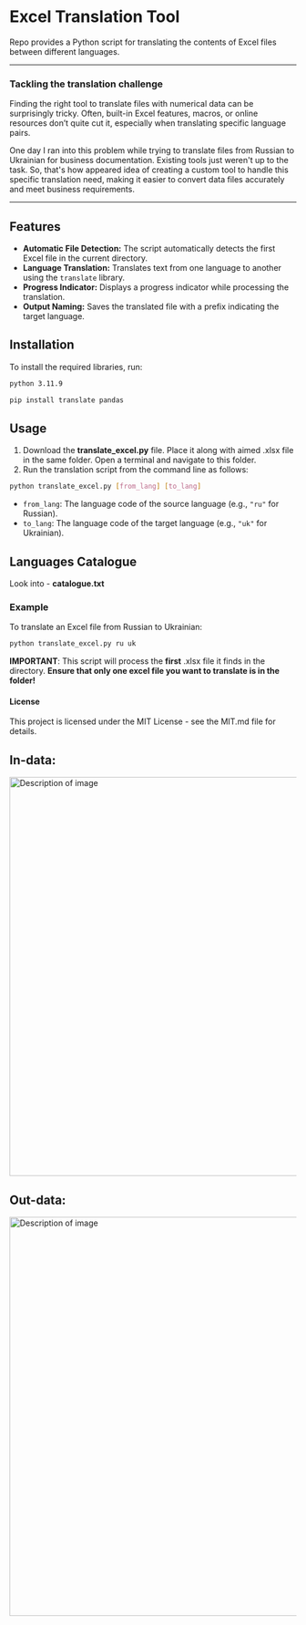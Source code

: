 # Excel Translation Tool

Repo provides a Python script for translating the contents of Excel files between different languages.

---
### Tackling the translation challenge

Finding the right tool to translate files with numerical data can be surprisingly tricky. Often, built-in Excel features, macros, or online resources don’t quite cut it, especially when translating specific language pairs. 

One day I ran into this problem while trying to translate files from Russian to Ukrainian for business documentation. Existing tools just weren't up to the task. So, that's how appeared idea of creating a custom tool to handle this specific translation need, making it easier to convert data files accurately and meet business requirements.

---

## Features

- **Automatic File Detection:** The script automatically detects the first Excel file in the current directory.
- **Language Translation:** Translates text from one language to another using the `translate` library.
- **Progress Indicator:** Displays a progress indicator while processing the translation.
- **Output Naming:** Saves the translated file with a prefix indicating the target language.

## Installation

To install the required libraries, run:

```bash
python 3.11.9
```
```bash
pip install translate pandas
```

## Usage

1. Download the **translate_excel.py** file. Place it along with aimed .xlsx file in the same folder. Open a terminal and navigate to this folder.
2. Run the translation script from the command line as follows:
```bash
python translate_excel.py [from_lang] [to_lang]
```
- `from_lang`: The language code of the source language (e.g., `"ru"` for Russian).
- `to_lang`: The language code of the target language (e.g., `"uk"` for Ukrainian).
  
## Languages Catalogue
Look into - **catalogue.txt**

### Example

To translate an Excel file from Russian to Ukrainian:
```bash
python translate_excel.py ru uk
```

**IMPORTANT**: This script will process the **first** .xlsx file it finds in the directory. **Ensure that only one excel file you want to translate is in the folder!**

#### License

This project is licensed under the MIT License - see the MIT.md file for details.

## In-data:
<img src="https://github.com/user-attachments/assets/f4880462-4cca-4059-9a3f-a4819146463b" alt="Description of image" width="700"/>

## Out-data:
<img src="https://github.com/user-attachments/assets/c0eb7a1f-dfcd-4718-8c74-7fee61e1e210" alt="Description of image" width="700"/>


